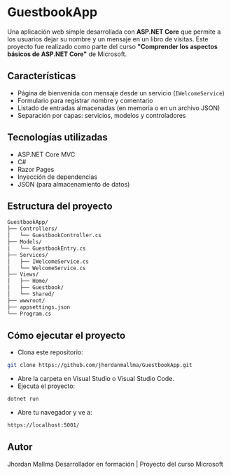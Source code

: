 # GuestbookApp

Una aplicación web simple desarrollada con **ASP.NET Core** que permite a los usuarios dejar su nombre y un mensaje en un libro de visitas. Este proyecto fue realizado como parte del curso **"Comprender los aspectos básicos de ASP.NET Core"** de Microsoft.

##  Características

-  Página de bienvenida con mensaje desde un servicio (`IWelcomeService`)
-  Formulario para registrar nombre y comentario
-  Listado de entradas almacenadas (en memoria o en un archivo JSON)
-  Separación por capas: servicios, modelos y controladores

##  Tecnologías utilizadas

- ASP.NET Core MVC
- C#
- Razor Pages
- Inyección de dependencias
- JSON (para almacenamiento de datos)

##  Estructura del proyecto

```bash
GuestbookApp/
├── Controllers/
│   └── GuestbookController.cs
├── Models/
│   └── GuestbookEntry.cs
├── Services/
│   ├── IWelcomeService.cs
│   └── WelcomeService.cs
├── Views/
│   ├── Home/
│   ├── Guestbook/
│   └── Shared/
├── wwwroot/
├── appsettings.json
└── Program.cs
```
##  Cómo ejecutar el proyecto
- Clona este repositorio:
```bash
git clone https://github.com/jhordanmallma/GuestbookApp.git
```
- Abre la carpeta en Visual Studio o Visual Studio Code.
- Ejecuta el proyecto:
```bash
dotnet run
```
- Abre tu navegador y ve a:

```bash
https://localhost:5001/
```

##  Autor
Jhordan Mallma
Desarrollador en formación | Proyecto del curso Microsoft


